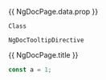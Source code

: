 {{ NgDocPage.data.prop }}

`Class`

`NgDocTooltipDirective`

{{ NgDocPage.title }}

```typescript my-file.js file=./my-file.ts#L1
const a = 1;
```
